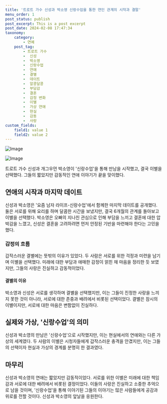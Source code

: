 ```yaml
---
title: '트로트 가수 신성과 박소영 신랑수업을 통한 연인 관계의 시작과 결말'
menu_order: 1
post_status: publish
post_excerpt: This is a post excerpt
post_date: 2024-02-08 17:47:34
taxonomy:
    category:
        - 연예
    post_tag:
        - 트로트 가수
        -  신성
        -  박소영
        -  신랑수업
        -  연애
        -  결별
        -  데이트
        -  알콩달콩
        -  부담감
        -  결혼
        -  감정 변화
        -  이별
        -  가상 연애
        -  현실
        -  감동
        -  사랑
custom_fields:
    field1: value 1
    field2: value 2
---
```


![Image](https://mimgnews.pstatic.net/image/415/2024/02/08/0000025255_001_20240208161701368.jpg?type=w540)

![Image](https://ssl.pstatic.net/mimgnews/image/415/2024/02/08/0000025255_002_20240208161701410.jpg?type=w540)

트로트 가수 신성과 개그우먼 박소영이 '신랑수업'을 통해 만남을 시작했고, 결국 이별을 선택했다. 그들의 짧았지만 감동적인 연애 이야기가 끝을 맞이했다. 
## 연애의 시작과 마지막 데이트
신성과 박소영은 '요즘 남자 라이프-신랑수업'에서 함께한 마지막 데이트를 공개했다. 둘은 서로를 위해 요리를 하며 달콤한 시간을 보냈지만, 결국 6개월의 관계를 돌아보고 이별을 선택했다. 박소영은 오빠의 지나친 관심으로 인해 부담을 느끼고 결혼에 대한 압박감을 느꼈고, 신성은 결혼을 고려하려면 먼저 안정된 기반을 마련해야 한다는 고민을 했다.
### 감정의 흐름
갑작스러운 결별에는 뜻밖의 이유가 있었다. 두 사람은 서로를 위한 걱정과 미련을 남기며 이별을 선택했다. 미래에 대한 부담과 애매한 감정이 얽힌 채 마음을 정리한 듯 보였지만, 그들의 사랑은 진실하고 감동적이었다.
#### 결별의 이유
박소영과 신성은 서로를 생각하며 결별을 선택했지만, 이는 그들이 진정한 사랑을 느끼지 못한 것이 아니라, 서로에 대한 존중과 배려에서 비롯된 선택이었다. 결별은 잠시의 이별이지만, 서로에 대한 마음은 변함없이 진실하다.
## 실제와 가상, '신랑수업'의 의미
신성과 박소영의 만남은 '신랑수업'으로 시작했지만, 이는 현실에서의 연애와는 다른 가상의 세계였다. 두 사람의 이별은 시청자들에게 갑작스러운 충격을 안겼지만, 이는 그들의 선택이자 현실과 가상의 경계를 분명히 한 결과였다.
## 마무리
신성과 박소영의 연애는 짧았지만 감동적이었다. 서로를 위한 이별은 미래에 대한 책임감과 서로에 대한 배려에서 비롯된 결정이었다. 이들의 사랑은 진실하고 소중한 추억으로 남을 것이며, '신랑수업'을 통해 이야기된 그들의 이야기는 많은 사람들에게 공감과 위로를 전할 것이다. 신성과 박소영의 앞날을 응원한다.

